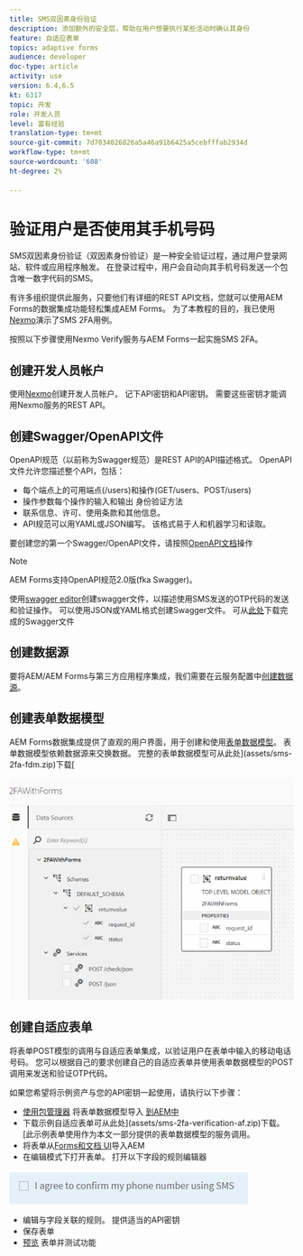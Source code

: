 ```yaml
---
title: SMS双因素身份验证
description: 添加额外的安全层，帮助在用户想要执行某些活动时确认其身份
feature: 自适应表单
topics: adaptive forms
audience: developer
doc-type: article
activity: use
version: 6.4,6.5
kt: 6317
topic: 开发
role: 开发人员
level: 富有经验
translation-type: tm+mt
source-git-commit: 7d7034026826a5a46a91b6425a5cebfffab2934d
workflow-type: tm+mt
source-wordcount: '608'
ht-degree: 2%

---
```




# 验证用户是否使用其手机号码

SMS双因素身份验证（双因素身份验证）是一种安全验证过程，通过用户登录网站、软件或应用程序触发。 在登录过程中，用户会自动向其手机号码发送一个包含唯一数字代码的SMS。

有许多组织提供此服务，只要他们有详细的REST API文档，您就可以使用AEM Forms的数据集成功能轻松集成AEM Forms。 为了本教程的目的，我已使用[Nexmo](https://developer.nexmo.com/verify/overview)演示了SMS 2FA用例。

按照以下步骤使用Nexmo Verify服务与AEM Forms一起实施SMS 2FA。

## 创建开发人员帐户

使用[Nexmo](https://dashboard.nexmo.com/sign-in)创建开发人员帐户。 记下API密钥和API密钥。 需要这些密钥才能调用Nexmo服务的REST API。

## 创建Swagger/OpenAPI文件

OpenAPI规范（以前称为Swagger规范）是REST API的API描述格式。 OpenAPI文件允许您描述整个API，包括：

* 每个端点上的可用端点(/users)和操作(GET/users、POST/users)
* 操作参数每个操作的输入和输出
身份验证方法
* 联系信息、许可、使用条款和其他信息。
* API规范可以用YAML或JSON编写。 该格式易于人和机器学习和读取。

要创建您的第一个Swagger/OpenAPI文件，请按照[OpenAPI文档](https://swagger.io/docs/specification/2-0/basic-structure/)操作

>[!NOTE]
> AEM Forms支持OpenAPI规范2.0版(fka Swagger)。

使用[swagger editor](https://editor.swagger.io/)创建swagger文件，以描述使用SMS发送的OTP代码的发送和验证操作。 可以使用JSON或YAML格式创建Swagger文件。 可从[此处](assets/two-factore-authentication-swagger.zip)下载完成的Swagger文件

## 创建数据源

要将AEM/AEM Forms与第三方应用程序集成，我们需要在云服务配置中[创建数据源](https://docs.adobe.com/content/help/en/experience-manager-learn/forms/ic-web-channel-tutorial/parttwo.html)。

## 创建表单数据模型

AEM Forms数据集成提供了直观的用户界面，用于创建和使用[表单数据模型](https://docs.adobe.com/content/help/en/experience-manager-65/forms/form-data-model/create-form-data-models.html)。 表单数据模型依赖数据源来交换数据。
完整的表单数据模型可从此处](assets/sms-2fa-fdm.zip)下载[

![fdm](assets/2FA-fdm.PNG)

## 创建自适应表单

将表单POST模型的调用与自适应表单集成，以验证用户在表单中输入的移动电话号码。 您可以根据自己的要求创建自己的自适应表单并使用表单数据模型的POST调用来发送和验证OTP代码。

如果您希望将示例资产与您的API密钥一起使用，请执行以下步骤：

* [使用包管理器](assets/sms-2fa-fdm.zip) 将表单数据模型导入 [到AEM中](http://localhost:4502/crx/packmgr/index.jsp)
* 下载示例自适应表单可从此处](assets/sms-2fa-verification-af.zip)下载。 [此示例表单使用作为本文一部分提供的表单数据模型的服务调用。
* 将表单从[Forms和文档 UI](http://localhost:4502/aem/forms.html/content/dam/formsanddocuments)导入AEM
* 在编辑模式下打开表单。 打开以下字段的规则编辑器

![sms发送](assets/check-sms.PNG)

* 编辑与字段关联的规则。 提供适当的API密钥
* 保存表单
* [预览](http://localhost:4502/content/dam/formsanddocuments/sms-2fa-verification/jcr:content?wcmmode=disabled) 表单并测试功能


